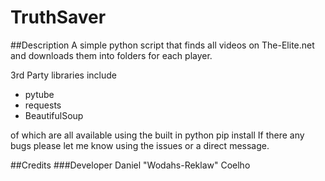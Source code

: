 # TruthSaver
##Description
A simple python script that finds all videos on The-Elite.net 
and downloads them into folders for each player.

3rd Party libraries include
 - pytube
 - requests
 - BeautifulSoup

of which are all available using the built in python pip install <module name>
If there any bugs please let me know using the issues or a direct message.

##Credits
###Developer
Daniel "Wodahs-Reklaw" Coelho

